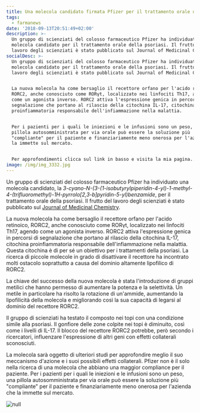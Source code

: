```yaml
---
title: Una molecola candidato firmata Pfizer per il trattamento orale della psoriasi
tags:
  - farmanews
date: '2018-09-13T20:51:49+02:00'
description: >-
  Un gruppo di scienziati del colosso farmaceutico Pfizer ha individuato una
  molecola candidato per il trattamento orale della psoriasi. Il frutto del
  lavoro degli scienziati è stato pubblicato sul Journal of Medicinal Chemistry.
socialDesc: >-
  Un gruppo di scienziati del colosso farmaceutico Pfizer ha individuato una
  molecola candidato per il trattamento orale della psoriasi. Il frutto del
  lavoro degli scienziati è stato pubblicato sul Journal of Medicinal Chemistry.


  La nuova molecola ha come bersaglio il recettore orfano per l'acido retinoico,
  RORC2, anche conosciuto come RORγt, localizzato nei linfociti Th17, agendo
  come un agonista inverso. RORC2 attiva l'espressione genica in percorsi di
  segnalazione che portano al rilascio della citochina IL-17, citochina
  proinfiammatoria responsabile dell'infiammazione nella malattia. 


  Per i pazienti per i quali le iniezioni e le infusioni sono un peso, una
  pillola autosomministrata per via orale può essere la soluzione più
  "compliante" per il paziente e finanziariamente meno onerosa per l'azienda che
  la immette sul mercato.


  Per approfondimenti clicca sul link in basso e visita la mia pagina...
image: /img/img_3332.jpg
---
```

Un gruppo di scienziati del colosso farmaceutico Pfizer ha individuato una molecola candidato, la _3-cyano-N-(3-(1-isobutyrylpiperidin-4-yl)-1-methyl-4-(trifluoromethyl)-1H-pyrrolo\[2,3-b]pyridin-5-yl)benzamide_, per il trattamento orale della psoriasi. Il frutto del lavoro degli scienziati è stato pubblicato sul [Journal of Medicinal Chemistry](https://pubs.acs.org/doi/abs/10.1021%2Facs.jmedchem.8b00392#).

La nuova molecola ha come bersaglio il recettore orfano per l'acido retinoico, RORC2, anche conosciuto come RORγt, localizzato nei linfociti Th17, agendo come un agonista inverso. RORC2 attiva l'espressione genica in percorsi di segnalazione che portano al rilascio della citochina IL-17, citochina proinfiammatoria responsabile dell'infiammazione nella malattia. Questa citochina è di per sé un obiettivo per i trattamenti della psoriasi. La ricerca di piccole molecole in grado di disattivare il recettore ha incontrato molti ostacolo soprattutto a causa del dominio altamente lipofilico di RORC2.

La chiave del successo della nuova molecola è stata l'introduzione di gruppi metilici che hanno permesso di aumentare la potenza e la selettività. Un metile in particolare ha risolto la rotazione di un'ammide, aumentando la lipofilicità della molecola e migliorando così la sua capacità di legarsi al dominio del recettore RORC2.

Il gruppo di scienziati ha testato il composto nei topi con una condizione simile alla psoriasi. Il gonfiore delle zone colpite nei topi è diminuito, così come i livelli di IL-17. Il blocco del recettore RORC2 potrebbe, però secondo i ricercatori, influenzare l'espressione di altri geni con effetti collaterali sconosciuti.

La molecola sarà oggetto di ulteriori studi per approfondire meglio il suo meccanismo d'azione e i suoi possibili effetti collaterali. Pfizer non è il solo nella ricerca di una molecola che abbiano una maggior compliance per il paziente. Per i pazienti per i quali le iniezioni e le infusioni sono un peso, una pillola autosomministrata per via orale può essere la soluzione più "compliante" per il paziente e finanziariamente meno onerosa per l'azienda che la immette sul mercato.

![null](/img/img_3326.jpg)
